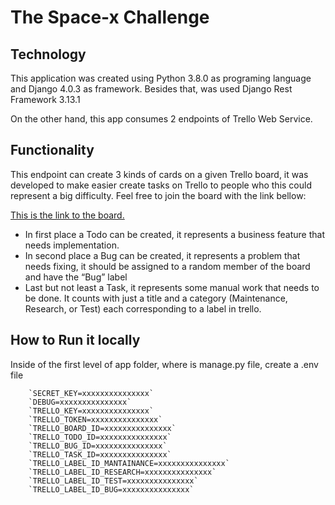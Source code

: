 # The Space-x Challenge

## Technology
This application was created using Python 3.8.0 as programing language and Django 4.0.3 as framework. Besides that, was used Django Rest Framework 3.13.1

On the other hand, this app consumes 2 endpoints of Trello Web Service.

## Functionality
This endpoint can create 3 kinds of cards on a given Trello board, it was developed to make easier create tasks on Trello to people who this could represent a big difficulty. Feel free to join the board with the link bellow:

[This is the link to the board.](https://trello.com/invite/b/xYCFoTUz/7e798045cf41ebcd7af3301c47cb2b28/nanlabsexam)

- In first place a Todo can be created, it represents a business feature that needs implementation.
- In second place a Bug can be created, it represents a problem that needs fixing, it should be assigned to a random member of the board and have the “Bug” label
- Last but not least a Task, it represents some manual work that needs to be done. It counts with just a title and a category (Maintenance, Research, or Test) each corresponding to a label in trello.

## How to Run it locally
Inside of the first level of app folder, where is manage.py file, create a .env file


        `SECRET_KEY=xxxxxxxxxxxxxxx`
        `DEBUG=xxxxxxxxxxxxxxx`
        `TRELLO_KEY=xxxxxxxxxxxxxxx`
        `TRELLO_TOKEN=xxxxxxxxxxxxxxx`
        `TRELLO_BOARD_ID=xxxxxxxxxxxxxxx`
        `TRELLO_TODO_ID=xxxxxxxxxxxxxxx`
        `TRELLO_BUG_ID=xxxxxxxxxxxxxxx`
        `TRELLO_TASK_ID=xxxxxxxxxxxxxxx`
        `TRELLO_LABEL_ID_MANTAINANCE=xxxxxxxxxxxxxxx`
        `TRELLO_LABEL_ID_RESEARCH=xxxxxxxxxxxxxxx`
        `TRELLO_LABEL_ID_TEST=xxxxxxxxxxxxxxx`
        `TRELLO_LABEL_ID_BUG=xxxxxxxxxxxxxxx`
